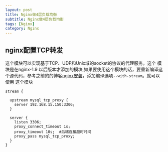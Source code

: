 ```yaml
---
layout: post
title: Nginx做4层负载均衡
subtitle: Nginx做4层负载均衡
tags: [Nginx]
category: Nginx
---
```


## nginx配置TCP转发

这个模块可以实现基于TCP、UDP和Unix域的socket的协议的代理服务。这个 模块是在nginx-1.9 以后版本才添加的模块,如果要使用这个模块的话，要重新编译这个源代码，参考之前的的博客[nginx安装](http://blog.csdn.net/youbingchen/article/details/51605181)，添加编译选项`--with-stream`。就可以使用 这个模块


```
stream {

  upstream mysql_tcp_proxy {
    server 192.168.15.150:3306;
  }

  server {
    listen 3306;
    proxy_connect_timeout 1s;
    proxy_timeout 10s;  #后端连接超时时间
    proxy_pass mysql_tcp_proxy;
  }
}

```